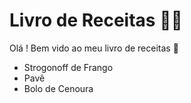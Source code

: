 # Livro de Receitas :man_cook:



Olá ! Bem vido ao meu livro de receitas :wave:

- Strogonoff de Frango
- Pavê
- Bolo de Cenoura
